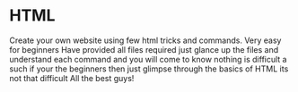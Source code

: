 # HTML
Create your own website using few html tricks and commands. Very easy for beginners
Have provided all files required just glance up the files and understand each command and you will come to know
nothing is difficult a such if your the beginners then just glimpse through the basics of HTML its not that difficult
All the best guys!
